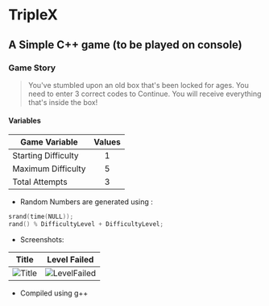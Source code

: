 # TripleX

## A Simple C++ game (to be played on console)

### Game Story

> You've stumbled upon an old box that's been locked for ages.
> You need to enter 3 correct codes to Continue.
> You will receive everything that's inside the box!

#### Variables

| Game Variable        | Values |
| -------------------- |:------:|
| Starting Difficulty  | 1      |
| Maximum Difficulty   | 5      |
| Total Attempts       | 3      |

* Random Numbers are generated using :

```CPP
srand(time(NULL));
rand() % DifficultyLevel + DifficultyLevel;
```

* Screenshots:

Title                                                                                            |  Level Failed
:-----------------------------------------------------------------------------------------------:|:-----------------------------------------------------------:
![Title](https://raw.githubusercontent.com/keiclicks/TripleX/main/preview/Level1.png "Level-1")  |  ![LevelFailed](https://raw.githubusercontent.com/keiclicks/TripleX/main/preview/LevelFailed.png "Level-Failed")

* Compiled using g++
